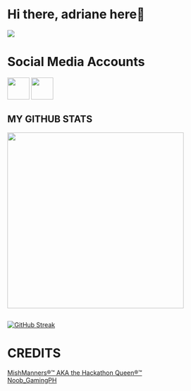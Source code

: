 # Hi there, adriane here👋

<img src="[[https://i.pinimg.com/originals/eb/3b/4f/eb3b4f04d70bfb9dbc735f8b81676ae2.gif](https://media.tenor.com/fTWBE8hZFWsAAAAe/chae-won-chaewon.png)](https://media.tenor.com/fTWBE8hZFWsAAAAe/chae-won-chaewon.png)">

# Social Media Accounts
<a href="https://www.facebook.com/share/16zz6DawW2/?mibextid=wwXIfr" target="blank" ><img src="https://i.pinimg.com/736x/38/17/63/38176372008af40fec8a46aeae0328d4.jpg?raw=true" height="50" widht="50"></a>
<a href="www.tiktok.com/@fkredxix3" target="blank" ><img src="https://i.pinimg.com/1200x/91/91/e2/9191e234f0af08ba327eef749cd97532.jpg?raw=true" height="50" widht="50"></a>

## MY GITHUB STATS
<img src="https://github-readme-stats.vercel.app/api?username=lazoadriane5-maker&show_icons=true&theme=ADD_THEME_HERE" width="400">

##
[![GitHub Streak](https://github-readme-streak-stats.herokuapp.com?user=lazoadriane5-maker=radical)](https://git.io/streak-stats)

# CREDITS
<a href="https://github.com/mishmanners"> MishManners®™ AKA the Hackathon Queen®™</a> <br>
<a href="https://github.com/noobgamingph"> Noob_GamingPH </a>  <br>

